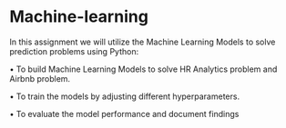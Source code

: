 # Machine-learning
In this assignment we will utilize the Machine Learning Models to solve prediction problems using Python: 

• To build Machine Learning Models to solve HR Analytics problem and Airbnb problem. 

• To train the models by adjusting different hyperparameters. 

• To evaluate the model performance and document findings
